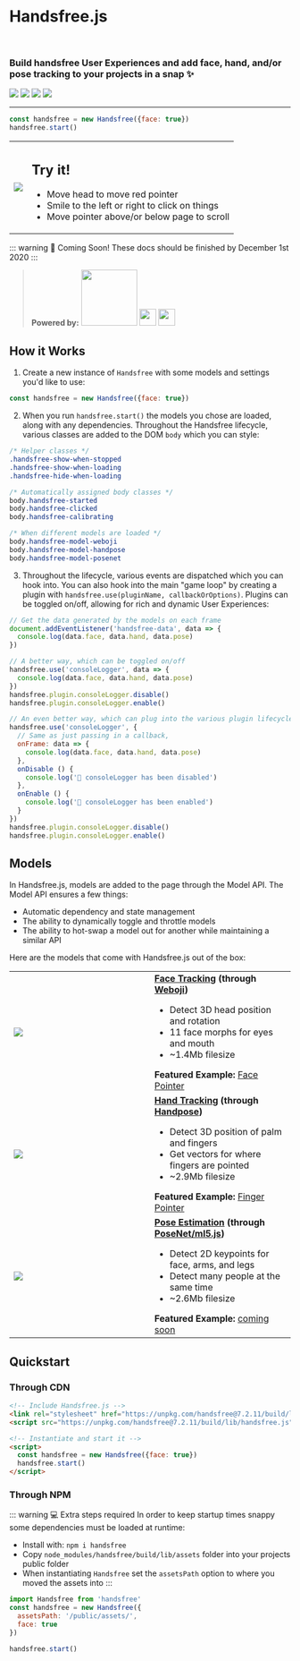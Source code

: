 <h1 class="mb-0">Handsfree.js</h1>
<h3 style="padding-top: 2em">Build handsfree User Experiences and add face, hand, and/or pose tracking to your projects in a snap ✨</h3>
<p class="verticle-middle-children space-children">
  <a href="https://github.com/midiblocks/handsfree"><img src="https://img.shields.io/github/stars/midiblocks/handsfree?style=social"></a>
  <a href="https://github.com/midiblocks/handsfree"><img src="https://img.shields.io/github/last-commit/handsfreejs/handsfree.svg"></a>
  <a href="https://github.com/midiblocks/handsfree"><img src="https://img.shields.io/github/release-pre/handsfreejs/handsfree.svg"></a>
  <a href="https://github.com/midiblocks/handsfree"><img src="https://img.shields.io/github/repo-size/handsfreejs/handsfree.svg"></a>
</p>

---

```js
const handsfree = new Handsfree({face: true})
handsfree.start()
```

<table>
  <tr>
    <td class="col-6"><img src="https://media.giphy.com/media/Iv2aSMS0QTy2P5JNCX/source.gif"></td>
    <td class="col-6">
      <h2>Try it!</h2>
      <ul>
        <li>Move head to move red pointer</li>
        <li>Smile to the left or right to click on things</li>
        <li>Move pointer above/or below page to scroll</li>
      </ul>
      <HandsfreeToggle text-off="Activate Face Pointer" text-on="Stop Handsfree" />
    </td>
  </tr>
</table>

::: warning 📅 Coming Soon!
These docs should be finished by December 1st 2020
:::

<blockquote class="verticle-middle-children space-children text-center">
  <strong>Powered by:</strong>
  <a href="https://github.com/jeeliz/jeelizWeboji"><img width=100 src="https://jeeliz.com/wp-content/uploads/2018/01/LOGO_JEELIZ_BLUE.png"></a>
  <a href="https://github.com/tensorflow/tfjs-models/"><img src='https://i.imgur.com/KqlnNuA.png' height=30></a> <a href="https://ml5js.org/"><img src="https://i.imgur.com/rgguSyv.png" height=30></a>
</blockquote>

## How it Works

1. Create a new instance of `Handsfree` with some models and settings you'd like to use:
```js
const handsfree = new Handsfree({face: true})
```

2. When you run `handsfree.start()` the models you chose are loaded, along with any dependencies. Throughout the Handsfree lifecycle, various classes are added to the DOM `body` which you can style:

```css
/* Helper classes */
.handsfree-show-when-stopped
.handsfree-show-when-loading
.handsfree-hide-when-loading

/* Automatically assigned body classes */
body.handsfree-started
body.handsfree-clicked
body.handsfree-calibrating

/* When different models are loaded */
body.handsfree-model-weboji
body.handsfree-model-handpose
body.handsfree-model-posenet
```

3. Throughout the lifecycle, various events are dispatched which you can hook into. You can also hook into the main "game loop" by creating a plugin with `handsfree.use(pluginName, callbackOrOptions)`. Plugins can be toggled on/off, allowing for rich and dynamic User Experiences:

```js
// Get the data generated by the models on each frame
document.addEventListener('handsfree-data', data => {
  console.log(data.face, data.hand, data.pose)
})

// A better way, which can be toggled on/off
handsfree.use('consoleLogger', data => {
  console.log(data.face, data.hand, data.pose)
})
handsfree.plugin.consoleLogger.disable()
handsfree.plugin.consoleLogger.enable()

// An even better way, which can plug into the various plugin lifecycles too
handsfree.use('consoleLogger', {
  // Same as just passing in a callback, 
  onFrame: data => {
    console.log(data.face, data.hand, data.pose)
  },
  onDisable () {
    console.log('🔌 consoleLogger has been disabled')
  },
  onEnable () {
    console.log('🔌 consoleLogger has been enabled')
  }
})
handsfree.plugin.consoleLogger.disable()
handsfree.plugin.consoleLogger.enable()
```

## Models

In Handsfree.js, models are added to the page through the Model API. The Model API ensures a few things:

- Automatic dependency and state management
- The ability to dynamically toggle and throttle models
- The ability to hot-swap a model out for another while maintaining a similar API

Here are the models that come with Handsfree.js out of the box:

<table>
  <tr>
    <td style="width: 50%"><a href="/examples/face-pointer"><img src="https://media.giphy.com/media/Iv2aSMS0QTy2P5JNCX/source.gif"></a></td>
    <td>
      <div><strong><a href="/docs/face">Face Tracking</a> (through <a href="https://github.com/jeeliz/jeelizWeboji">Weboji</a>)</strong></div>
      <ul>
        <li>Detect 3D head position and rotation</li>
        <li>11 face morphs for eyes and mouth</li>
        <li>~1.4Mb filesize</li>
      </ul>
      <div><strong>Featured Example:</strong> <a href="/examples/face-pointer">Face Pointer</a></div>
    </td>
  </tr>
  <tr>
    <td style="width: 50%"><a href="/examples/finger-pointer"><img src="https://media2.giphy.com/media/2vcbWI2ZAPeGvJVpII/giphy.gif"></a></td>
    <td>
      <div><strong><a href="/docs/hand">Hand Tracking</a> (through <a href="https://github.com/tensorflow/tfjs-models/tree/master/handpose">Handpose</a>)</strong></div>
      <ul>
        <li>Detect 3D position of palm and fingers</li>
        <li>Get vectors for where fingers are pointed</li>
        <li>~2.9Mb filesize</li>
      </ul>
      <div><strong>Featured Example:</strong> <a href="/examples/finger-pointer">Finger Pointer</a></div>
    </td>
  </tr>
  <tr>
    <td style="width: 50%"><a href="https://flappy-pose.glitch.me/"><img src="https://media1.giphy.com/media/gUHHKdnuOW4OGOXcrI/giphy.gif"></a></td>
    <td>
      <div><strong><a href="/docs/pose">Pose Estimation</a> (through <a href="https://github.com/tensorflow/tfjs-models/tree/master/posenet">PoseNet/ml5.js</a>)</strong></div>
      <ul>
        <li>Detect 2D keypoints for face, arms, and legs</li>
        <li>Detect many people at the same time</li>
        <li>~2.6Mb filesize</li>
      </ul>
      <div><strong>Featured Example:</strong> <a href="https://flappy-pose.glitch.me/">coming soon</a></div>
    </td>
  </tr>
</table>

## Quickstart

### Through CDN
```html
<!-- Include Handsfree.js -->
<link rel="stylesheet" href="https://unpkg.com/handsfree@7.2.11/build/lib/assets/handsfree.css" />
<script src="https://unpkg.com/handsfree@7.2.11/build/lib/handsfree.js"></script>

<!-- Instantiate and start it -->
<script>
  const handsfree = new Handsfree({face: true})
  handsfree.start()
</script>
```

### Through NPM

::: warning 💻 Extra steps required
In order to keep startup times snappy some dependencies must be loaded at runtime:

- Install with: `npm i handsfree`
- Copy `node_modules/handsfree/build/lib/assets` folder into your projects public folder
- When instantiating `Handsfree` set the `assetsPath` option to where you moved the assets into
:::

```js
import Handsfree from 'handsfree'
const handsfree = new Handsfree({
  assetsPath: '/public/assets/',
  face: true
})

handsfree.start()
```